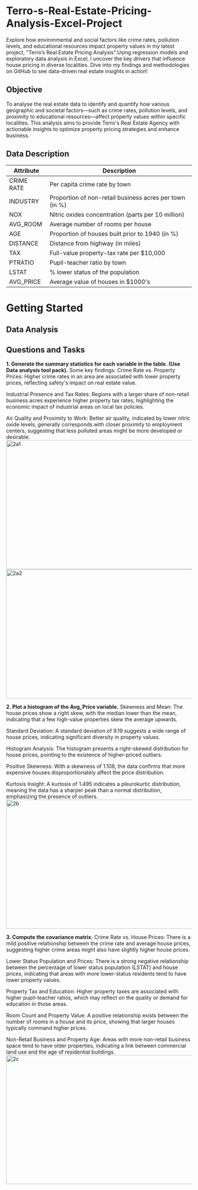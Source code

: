# Terro-s-Real-Estate-Pricing-Analysis-Excel-Project
Explore how environmental and social factors like crime rates, pollution levels, and educational resources impact property values in my latest project, "Terro’s Real Estate Pricing Analysis".Using regression models and exploratory data analysis in Excel, I uncover the key drivers that influence house pricing in diverse localities. Dive into my findings and methodologies on GitHub to see data-driven real estate insights in action!

## Objective
To analyse the real estate data to identify and quantify how various geographic and societal factors—such as crime rates, pollution levels, and proximity to educational resources—affect property values within specific localities. This analysis aims to provide Terro's Real Estate Agency with actionable insights to optimize property pricing strategies and enhance business.

## Data Description
| Attribute | Description                                                |
|-----------|------------------------------------------------------------|
| CRIME RATE| Per capita crime rate by town                              |
| INDUSTRY  | Proportion of non-retail business acres per town (in %)    |
| NOX       | Nitric oxides concentration (parts per 10 million)         |
| AVG_ROOM  | Average number of rooms per house                          |
| AGE       | Proportion of houses built prior to 1940 (in %)            |
| DISTANCE  | Distance from highway (in miles)                           |
| TAX       | Full-value property-tax rate per $10,000                   |
| PTRATIO   | Pupil-teacher ratio by town                                |
| LSTAT     | % lower status of the population                           |
| AVG_PRICE | Average value of houses in $1000's                         |

# Getting Started 
## Data Analysis
## Questions and Tasks

**1. Generate the summary statistics for each variable in the table. (Use Data analysis tool pack).**
  Some key findings:
  Crime Rate vs. Property Prices: Higher crime rates in an area are associated with lower property prices, reflecting safety's impact on real estate value.
  
  Industrial Presence and Tax Rates: Regions with a larger share of non-retail business acres experience higher property tax rates, highlighting the economic impact of industrial areas on local tax policies.
  
  Air Quality and Proximity to Work: Better air quality, indicated by lower nitric oxide levels, generally corresponds with closer proximity to employment centers, suggesting that less polluted areas might be more developed or desirable.
  <br>
  <img src="https://github.com/Abdulmalik25/Terro-s-Real-Estate-Pricing-Analysis-Excel-Project/assets/153974173/92ebcf2c-ec75-4b0c-95d9-c599b74cf7bb" alt="2a1" width="700" height="350"><img src="https://github.com/Abdulmalik25/Terro-s-Real-Estate-Pricing-Analysis-Excel-Project/assets/153974173/4084db07-d6b3-4058-bfd0-e58ab886c4b9" alt="2a2" width="550" height="350">

**2. Plot a histogram of the Avg_Price variable.**
  Skewness and Mean: The house prices show a right skew, with the median lower than the mean, indicating that a few high-value properties skew the average upwards.
  
  Standard Deviation: A standard deviation of 9.19 suggests a wide range of house prices, indicating significant diversity in property values.
  
  Histogram Analysis: The histogram presents a right-skewed distribution for house prices, pointing to the existence of higher-priced outliers.
  
  Positive Skewness: With a skewness of 1.108, the data confirms that more expensive houses disproportionately affect the price distribution.
  
  Kurtosis Insight: A kurtosis of 1.495 indicates a pleurokurtic distribution, meaning the data has a sharper peak than a normal distribution, emphasizing the presence of outliers.
  <br>
  <img src="https://github.com/Abdulmalik25/Terro-s-Real-Estate-Pricing-Analysis-Excel-Project/assets/153974173/b395da9d-51dc-44c7-82e9-32cb5e6f898a" alt="2b" width="550" height="350">

**3. Compute the covariance matrix.**
  Crime Rate vs. House Prices: There is a mild positive relationship between the crime rate and average house prices, suggesting higher crime areas might also have slightly higher house prices.
  
  Lower Status Population and Prices: There is a strong negative relationship between the percentage of lower status population (LSTAT) and house prices, indicating that areas with more lower-status residents tend to have lower property values.
  
  Property Tax and Education: Higher property taxes are associated with higher pupil-teacher ratios, which may reflect on the quality or demand for education in those areas.
  
  Room Count and Property Value: A positive relationship exists between the number of rooms in a house and its price, showing that larger houses typically command higher prices.
  
  Non-Retail Business and Property Age: Areas with more non-retail business space tend to have older properties, indicating a link between commercial land use and the age of residential buildings.
  <br>
  <img src="https://github.com/Abdulmalik25/Terro-s-Real-Estate-Pricing-Analysis-Excel-Project/assets/153974173/4ef7bdb1-77fb-499d-aa48-d2d531314f98" alt="2c" width="550" height="350">






